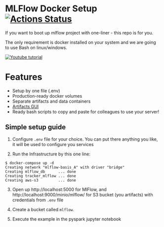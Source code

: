 # MLFlow Docker Setup [![Actions Status](https://github.com/Toumash/mlflow-docker/workflows/VerifyDockerCompose/badge.svg)](https://github.com/Toumash/mlflow-docker/actions)

If you want to boot up mlflow project with one-liner - this repo is for you. 

The only requirement is docker installed on your system and we are going to use Bash on linux/windows.

[![Youtube tutorial](https://img.youtube.com/vi/ma5lA19IJRA/0.jpg)](https://www.youtube.com/watch?v=ma5lA19IJRA)

# Features
 - Setup by one file (.env)
 - Production-ready docker volumes
 - Separate artifacts and data containers
 - [Artifacts GUI](https://min.io/)
 - Ready bash scripts to copy and paste for colleagues to use your server!


## Simple setup guide
1. Configure `.env` file for your choice. You can put there anything you like, it will be used to configure you services

2. Run the Infrastructure by this one line:
```shell
$ docker-compose up -d
Creating network "mlflow-basis_A" with driver "bridge"
Creating mlflow_db      ... done
Creating tracker_mlflow ... done
Creating aws-s3         ... done
```

3. Open up http://localhost:5000 for MlFlow, and http://localhost:9000/minio/mlflow/ for S3 bucket (you artifacts) with credentials from `.env` file

4. Create a bucket called `mlflow`.

5. Execute the example in the pyspark jupyter notebook
